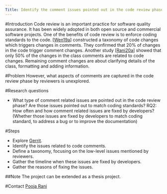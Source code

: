 ```yaml
---
Title: Identify the comment issues pointed out in the code review phase
---
```


#Introduction
Code review is an important practice for software quality assurance. 
It has been widely adopted in both open source and commercial software projects.
One of the benefits of code review is to enforce coding standards to the code.
[[Wen19a](http://scg.unibe.ch/scgbib?_k=H-4ihFcD&query=Wen19a)] constructed a taxonomy of code changes which triggers changes in comments. They confirmed that 20% of changes in the code trigger comment changes. Another study [[Rani20a](https://arxiv.org/abs/2005.11583)] showed that only 50% of the changes in the class comments are related to code changes. Remaining comment changes are about clarifying details of the class, formatting and adding information. 

#Problem
However, what aspects of comments are captured in the code review phase by reviewers is unexplored. 

#Research questions

-  What type of comment related issues are pointed out in the code review phase?
Are those issues pointed out to match coding standards?
RQ2: How often and how comment related issues are fixed by developers? 
(Whether those issues are fixed by developers to match coding standard, to address a bug or to improve the documentation)

#Steps

-  Explore [Gerrit](https://git.eclipse.org/r/q/status:open+-is:wip,25).
-  Identify the issues related to code comments.
-  Define a taxonomy, focusing on the low-level issues mentioned by reviewers.
-  Gather the timeline when these issues are fixed by developers.
-  Gather the reasons of fixing the issues.

##Note
The project can be extended as a thesis project.

#Contact
[Pooja Rani](%base_url%/staff/Pooja-Rani)
